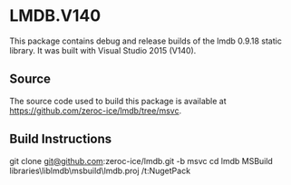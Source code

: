 # LMDB.V140

This package contains debug and release builds of the lmdb 0.9.18 static library. It was built with Visual Studio 2015 (V140).

## Source

The source code used to build this package is available at https://github.com/zeroc-ice/lmdb/tree/msvc.

## Build Instructions

git clone git@github.com:zeroc-ice/lmdb.git -b msvc
cd lmdb
MSBuild libraries\liblmdb\msbuild\lmdb.proj /t:NugetPack
